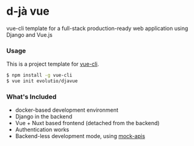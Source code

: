 # d-jà vue

vue-cli template for a full-stack production-ready web application using Django and Vue.js

### Usage

This is a project template for [vue-cli](https://github.com/vuejs/vue-cli).

``` bash
$ npm install -g vue-cli
$ vue init evolutio/djavue
```

### What's Included

- docker-based development environment
- Django in the backend
- Vue + Nuxt based frontend (detached from the backend)
- Authentication works
- Backend-less development mode, using [mock-apis](https://medium.com/@tonylampada/javascript-mock-api-why-you-might-want-to-have-one-232b3ba46b12#.wjbs02z48)

